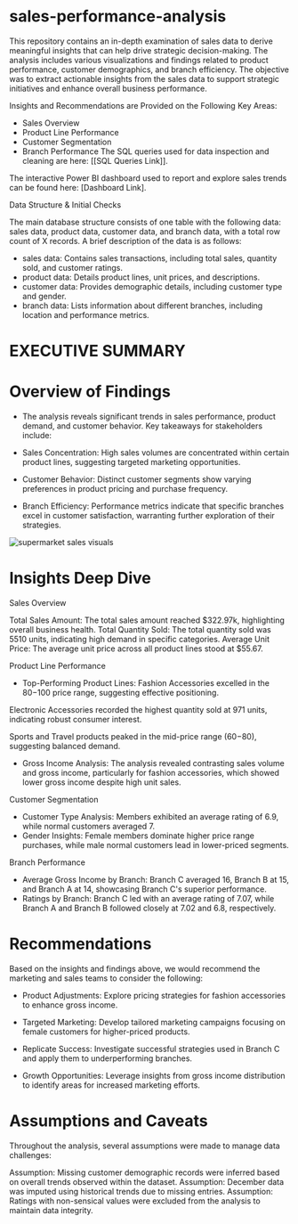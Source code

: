 # sales-performance-analysis
This repository contains an in-depth examination of sales data to derive meaningful insights that can help drive strategic decision-making. The analysis includes various visualizations and findings related to product performance, customer demographics, and branch efficiency.
The objective was to extract actionable insights from the sales data to support strategic initiatives and enhance overall business performance.



Insights and Recommendations are Provided on the Following Key Areas:

* Sales Overview
* Product Line Performance
* Customer Segmentation
* Branch Performance
The SQL queries used for data inspection and cleaning are here: [[SQL Queries Link]].

The interactive Power BI dashboard used to report and explore sales trends can be found here: [Dashboard Link].


Data Structure & Initial Checks

The main database structure consists of one table with the following data: sales data, product data, customer data, and branch data, with a total row count of X records. A brief description of the data is as follows:

* sales data: Contains sales transactions, including total sales, quantity sold, and customer ratings.
* product data: Details product lines, unit prices, and descriptions.
* customer data: Provides demographic details, including customer type and gender.
* branch data: Lists information about different branches, including location and performance metrics.

# EXECUTIVE SUMMARY

# Overview of Findings

* The analysis reveals significant trends in sales performance, product demand, and customer behavior. Key takeaways for stakeholders include:

* Sales Concentration: High sales volumes are concentrated within certain product lines, suggesting targeted marketing opportunities.

* Customer Behavior: Distinct customer segments show varying preferences in product pricing and purchase frequency.

* Branch Efficiency: Performance metrics indicate that specific branches excel in customer satisfaction, warranting further exploration of their strategies.


![supermarket sales visuals](https://github.com/user-attachments/assets/bcb5b21a-a8e1-4ab2-8eca-cc3906b2669e)


# Insights Deep Dive

Sales Overview

Total Sales Amount: The total sales amount reached $322.97k, highlighting overall business health.
Total Quantity Sold: The total quantity sold was 5510 units, indicating high demand in specific categories.
Average Unit Price: The average unit price across all product lines stood at $55.67.


Product Line Performance

* Top-Performing Product Lines:
Fashion Accessories excelled in the $80-$100 price range, suggesting effective positioning.

Electronic Accessories recorded the highest quantity sold at 971 units, indicating robust consumer interest.

Sports and Travel products peaked in the mid-price range ($60-$80), suggesting balanced demand.

* Gross Income Analysis: The analysis revealed contrasting sales volume and gross income, particularly for fashion accessories, which showed lower gross income despite high unit sales.

Customer Segmentation

* Customer Type Analysis: Members exhibited an average rating of 6.9, while normal customers averaged 7.
* Gender Insights: Female members dominate higher price range purchases, while male normal customers lead in lower-priced segments.

Branch Performance

* Average Gross Income by Branch:
Branch C averaged 16, Branch B at 15, and Branch A at 14, showcasing Branch C's superior performance.
* Ratings by Branch:
Branch C led with an average rating of 7.07, while Branch A and Branch B followed closely at 7.02 and 6.8, respectively.

# Recommendations
Based on the insights and findings above, we would recommend the marketing and sales teams to consider the following:

* Product Adjustments: Explore pricing strategies for fashion accessories to enhance gross income.

* Targeted Marketing: Develop tailored marketing campaigns focusing on female customers for higher-priced products.

* Replicate Success: Investigate successful strategies used in Branch C and apply them to underperforming branches.

* Growth Opportunities: Leverage insights from gross income distribution to identify areas for increased marketing efforts.


# Assumptions and Caveats

Throughout the analysis, several assumptions were made to manage data challenges:

Assumption: Missing customer demographic records were inferred based on overall trends observed within the dataset.
Assumption: December data was imputed using historical trends due to missing entries.
Assumption: Ratings with non-sensical values were excluded from the analysis to maintain data integrity.
